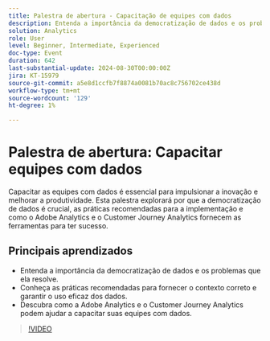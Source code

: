 ```yaml
---
title: Palestra de abertura - Capacitação de equipes com dados
description: Entenda a importância da democratização de dados e os problemas que ela resolve.Saiba mais sobre as práticas recomendadas para fornecer o contexto correto e garantir o uso eficaz dos dados. Descubra como a Adobe Analytics e o Customer Journey Analytics podem ajudar a capacitar suas equipes com dados.
solution: Analytics
role: User
level: Beginner, Intermediate, Experienced
doc-type: Event
duration: 642
last-substantial-update: 2024-08-30T00:00:00Z
jira: KT-15979
source-git-commit: a5e8d1ccfb7f8874a0081b70ac8c756702ce438d
workflow-type: tm+mt
source-wordcount: '129'
ht-degree: 1%

---
```



# Palestra de abertura: Capacitar equipes com dados

Capacitar as equipes com dados é essencial para impulsionar a inovação e melhorar a produtividade. Esta palestra explorará por que a democratização de dados é crucial, as práticas recomendadas para a implementação e como o Adobe Analytics e o Customer Journey Analytics fornecem as ferramentas para ter sucesso.

## Principais aprendizados

* Entenda a importância da democratização de dados e os problemas que ela resolve.
* Conheça as práticas recomendadas para fornecer o contexto correto e garantir o uso eficaz dos dados.
* Descubra como a Adobe Analytics e o Customer Journey Analytics podem ajudar a capacitar suas equipes com dados.

>[!VIDEO](https://video.tv.adobe.com/v/3453592/?learn=on&captions=por_br)

